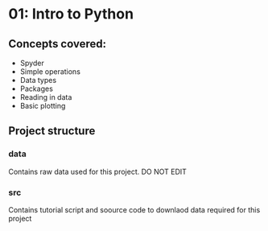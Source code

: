 # 01: Intro to Python

## Concepts covered:

* Spyder
* Simple operations
* Data types
* Packages
* Reading in data
* Basic plotting

## Project structure

### data
Contains raw data used for this project. DO NOT EDIT

### src
Contains tutorial script and soource code to downlaod data required for this project
